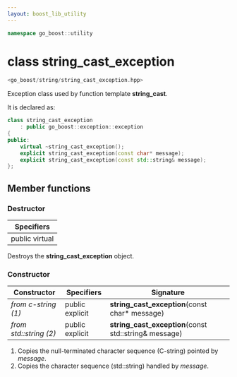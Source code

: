 ```yaml
---
layout: boost_lib_utility
---
```


```c++
namespace go_boost::utility
```

# class string_cast_exception

```c++
<go_boost/string/string_cast_exception.hpp>
```

Exception class used by function template **string_cast**.

It is declared as:

```c++
class string_cast_exception
    : public go_boost::exception::exception
{
public:
    virtual ~string_cast_exception();
    explicit string_cast_exception(const char* message);
    explicit string_cast_exception(const std::string& message);
};
```

## Member functions

### Destructor

Specifiers |
-|
public virtual |

Destroys the **string_cast_exception** object.

### Constructor

Constructor | Specifiers | Signature
-|-|-
*from c-string (1)* | public explicit | **string_cast_exception**(const char\* message)
*from std\::string (2)* | public explicit | **string_cast_exception**(const std\::string& message)

1. Copies the null-terminated character sequence (C-string) pointed by *message*.
2. Copies the character sequence (std\::string) handled by *message*.
